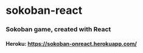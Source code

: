 # sokoban-react

### Sokoban game, created with React

#### Heroku: https://sokoban-onreact.herokuapp.com/
